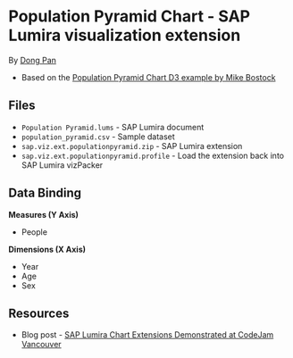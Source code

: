 Population Pyramid Chart - SAP Lumira visualization extension
=================================================
By [Dong Pan](http://scn.sap.com/people/dong.pan)

 * Based on the [Population Pyramid Chart D3 example by Mike Bostock](http://bl.ocks.org/mbostock/4062085)

Files
-----------
* `Population Pyramid.lums` - SAP Lumira document
* `population_pyramid.csv` - Sample dataset
* `sap.viz.ext.populationpyramid.zip` - SAP Lumira extension
* `sap.viz.ext.populationpyramid.profile` - Load the extension back into SAP Lumira vizPacker

Data Binding
-------------------------------------------
<strong>Measures (Y Axis)</strong>
* People 

<strong>Dimensions (X Axis)</strong>
* Year
* Age 
* Sex

Resources
-----------
* Blog post - [SAP Lumira Chart Extensions Demonstrated at CodeJam Vancouver](http://scn.sap.com/community/lumira/blog/2014/06/28/cool-chart-extensions-demonstrated-at-lumira-codejam-vancouver)
